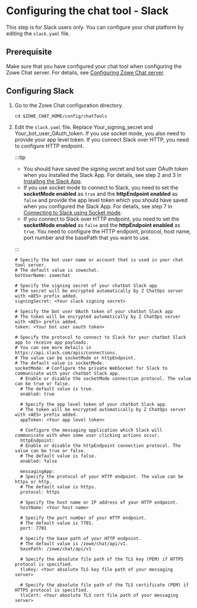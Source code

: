 # Configuring the chat tool - Slack

This step is for Slack users only. You can configure your chat platform by editing the `slack.yaml` file.

## Prerequisite

Make sure that you have configured your chat tool when configuring the Zowe Chat server. For details, see [Configuring Zowe Chat server](chat_configure_server.md).

## Configuring Slack

1. Go to the Zowe Chat configuration directory.

   ```
   cd $ZOWE_CHAT_HOME/config/chatTools
   ```

1. Edit the `slack.yaml` file. Replace Your_signing_secret and Your_bot_user_OAuth_token. If you use socket mode, you also need to provide your app level token. If you connect Slack over HTTP, you need to configure HTTP endpoint.

   :::tip

   - You should have saved the signing secret and bot user OAuth token when you installed the Slack App. For details, see step 2 and 3 in [Installing the Slack App](chat_prerequisite_slack_install.md).
   - If you use socket mode to connect to Slack, you need to set the **socketMode enabled** as `true` and the **httpEndpoint enabled** as `false` and provide the app level token which you should have saved when you configured the Slack App. For details, see step 7 in [Connecting to Slack using Socket mode](chat_prerequisite_slack_socket_mode.md).
   - If you connect to Slack over HTTP endpoint, you need to set the **socketMode enabled** as `false` and the **httpEndpoint enabled** as `true`. You need to configure the HTTP endpoint, protocol, host name, port number and the basePath that you want to use.

   :::

   ```
   # Specify the bot user name or account that is used in your chat tool server.
   # The default value is zowechat.
   botUserName: zowechat

   # Specify the signing secret of your chatbot Slack app
   # The secret will be encrypted automatically by Z ChatOps server with <AES> prefix added.
   signingSecret: <Your slack signing secret>

   # Specify the bot user OAuth token of your chatbot Slack app
   # The token will be encrypted automatically by Z ChatOps server with <AES> prefix added.
   token: <Your bot user oauth token>

   # Specify the protocol to connect to Slack for your chatbot Slack app to receive app payloads.
   # You can see more details in https://api.slack.com/apis/connections.
   # The value can be socketMode or httpEndpoint.
   # The default value is socketMode.
   socketMode: # Configure the private WebSocket for Slack to communicate with your chatbot Slack app.
     # Enable or disable the socketMode connection protocol. The value can be true or false.
     # The default value is true.
     enabled: true

     # Specify the app level token of your chatbot Slack app.
     # The token will be encrypted automatically by Z ChatOps server with <AES> prefix added.
     appToken: <Your app level token>

     # Configure the messaging application which Slack will communicate with when some user clicking actions occur.
     httpEndpoint:
     # Enable or disable the httpEndpoint connection protocol. The value can be true or false.
     # The default value is false.
     enabled: false

     messagingApp:
     # Specify the protocol of your HTTP endpoint. The value can be https or http.
     # The default value is https.
     protocol: https

     # Specify the host name or IP address of your HTTP endpoint.
     hostName: <Your host name>

     # Specify the port number of your HTTP endpoint.
     # The default value is 7701.
     port: 7701
    
     # Specify the base path of your HTTP endpoint.
     # The default value is /zowe/chat/api/v1.
     basePath: /zowe/chat/api/v1

     # Specify the absolute file path of the TLS key (PEM) if HTTPS protocol is specified.  
     tlsKey: <Your absolute TLS key file path of your messaging server>

     # Specify the absolute file path of the TLS certificate (PEM) if HTTPS protocol is specified.
     tlsCert: <Your absolute TLS cert file path of your messaging server>
    ```


